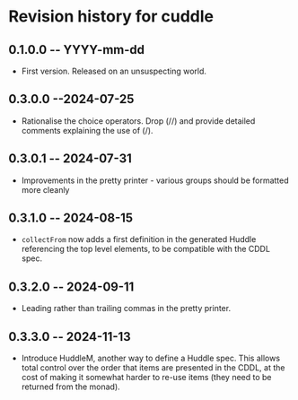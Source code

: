 # Revision history for cuddle

## 0.1.0.0 -- YYYY-mm-dd

* First version. Released on an unsuspecting world.

## 0.3.0.0 --2024-07-25

* Rationalise the choice operators. Drop (//) and provide detailed comments
  explaining the use of (/).

## 0.3.0.1 -- 2024-07-31

* Improvements in the pretty printer - various groups should be formatted more
  cleanly

## 0.3.1.0 -- 2024-08-15

* `collectFrom` now adds a first definition in the generated Huddle referencing 
  the top level elements, to be compatible with the CDDL spec. 

## 0.3.2.0 -- 2024-09-11 

* Leading rather than trailing commas in the pretty printer.

## 0.3.3.0 -- 2024-11-13

* Introduce HuddleM, another way to define a Huddle spec. This allows total 
  control over the order that items are presented in the CDDL, at the cost 
  of making it somewhat harder to re-use items (they need to be returned from
  the monad).
